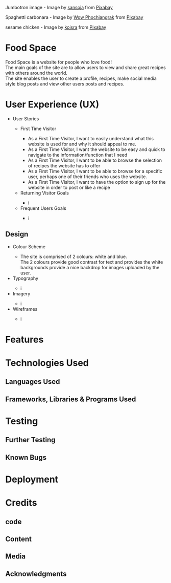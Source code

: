 Jumbotron image -
Image by <a href="https://pixabay.com/users/sansoja-8524640/?utm_source=link-attribution&amp;utm_medium=referral&amp;utm_campaign=image&amp;utm_content=3270461">sansoja</a> from <a href="https://pixabay.com/?utm_source=link-attribution&amp;utm_medium=referral&amp;utm_campaign=image&amp;utm_content=3270461">Pixabay</a>

Spaghetti carbonara -
Image by <a href="https://pixabay.com/users/wow_pho-916237/?utm_source=link-attribution&amp;utm_medium=referral&amp;utm_campaign=image&amp;utm_content=712664">Wow Phochiangrak</a> from <a href="https://pixabay.com/?utm_source=link-attribution&amp;utm_medium=referral&amp;utm_campaign=image&amp;utm_content=712664">Pixabay</a>

sesame chicken -
Image by <a href="https://pixabay.com/users/koisra-137852/?utm_source=link-attribution&amp;utm_medium=referral&amp;utm_campaign=image&amp;utm_content=319233">koisra</a> from <a href="https://pixabay.com/?utm_source=link-attribution&amp;utm_medium=referral&amp;utm_campaign=image&amp;utm_content=319233">Pixabay</a>

# <h1>Food Space</h1>

<!-- Website summary -->
<p>
    Food Space is a website for people who love food!
    <br>
    The main goals of the site are to allow users to view and share great recipes with others around the world. 
    <br>
    The site enables the user to create a profile, recipes, make social media style blog posts and view other users posts and recipes.
</p>

<!-- User Experience (UX) -->
# <h1>User Experience (UX)</h1>

<ul>
    <li>User Stories</li>
    <ul>
        <li>First Time Visitor</li>
        <ul>
            <li>
                As a First Time Visitor, I want to easily understand what this website is used for and why it should appeal to me.
            </li>
            <li>
                As a First Time Visitor, I want the website to be easy and quick to navigate to the information/function that I need
            </li>
            <li>
                As a First Time Visitor, I want to be able to browse the selection of recipes
                the website has to offer
            </li>
            <li>
                As a First Time Visitor, I want to be able to browse for a specific user, perhaps one of their friends who uses the website.
            </li>
            <li>
                As a First Time Visitor, I want to have the option to sign up for the website in order to post or like a recipe
            </li>
        </ul>
        <li>Returning Visitor Goals</li>
        <ul>
            <li>
                i
            </li>
        </ul>
        <li>Frequent Users Goals</li>
        <ul>
            <li>
                i
            </li>
        </ul>
    </ul>
</ul>

## <h2>Design</h2>

<ul>
    <li>Colour Scheme</li>
    <ul>
        <li>
            The site is comprised of 2 colours: white and blue.
            <br>
            The 2 colours provide good contrast for text and provides the white backgrounds provide a nice backdrop for images uploaded by the user. 
        </li>
    </ul>
    <li>Typography</li>
    <ul>
        <li>
            i
        </li>
    </ul>
    <li>Imagery</li>
    <ul>
        <li>
            i
        </li>
    </ul>
    <li>Wireframes</li>
    <ul>
        <li>
            i
        </li>
    </ul>
</ul>

# <h1>Features</h1>

# <h1>Technologies Used</h1>

## <h2>Languages Used</h2>

## <h2>Frameworks, Libraries & Programs Used</h2>

# <h1>Testing</h1>

## <h2>Further Testing</h2>

## <h2>Known Bugs</h2>

# <h1>Deployment</h1>

# <h1>Credits</h1>

## <h2>code</h2>

## <h2>Content</h2>

## <h2>Media</h2>

## <h2>Acknowledgments</h2>


